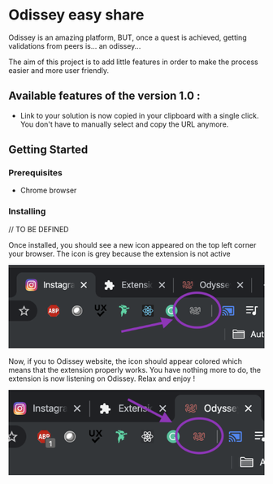 # Odissey easy share

Odissey is an amazing platform, BUT, once a quest is achieved, getting validations from peers is... an odissey...

The aim of this project is to add little features in order to make the process easier and more user friendly.

## Available features of the version 1.0 :

* Link to your solution is now copied in your clipboard with a single click. You don't have to manually select and copy the URL anymore. 

## Getting Started

### Prerequisites

* Chrome browser

### Installing

// TO BE DEFINED

Once installed, you should see a new icon appeared on the top left corner your browser.
The icon is grey because the extension is not active

![](ressources/inasctive.png)

Now, if you to Odissey website, the icon should appear colored which means that the extension properly works. You have nothing more to do, the extension is now listening on Odissey. Relax and enjoy !

![](ressources/active.png)

